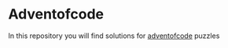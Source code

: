 # Adventofcode

 In this repository you will find solutions for [adventofcode](http://adventofcode.com/) puzzles
